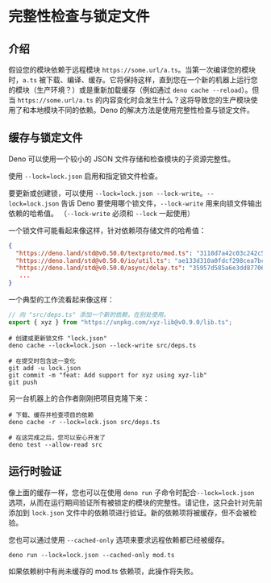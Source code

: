 # 完整性检查与锁定文件

## 介绍

假设您的模块依赖于远程模块 `https://some.url/a.ts`。当第一次编译您的模块时，`a.ts` 被下载、编译、缓存。它将保持这样，直到您在一个新的机器上运行您的模块（生产环境？）或是重新加载缓存（例如通过 `deno cache --reload`）。但当 `https://some.url/a.ts` 的内容变化时会发生什么？这将导致您的生产模块使用了和本地模块不同的依赖。Deno 的解决方法是使用完整性检查与锁定文件。

## 缓存与锁定文件

Deno 可以使用一个较小的 JSON 文件存储和检查模块的子资源完整性。

使用 `--lock=lock.json` 启用和指定锁文件检查。

要更新或创建锁，可以使用 `--lock=lock.json --lock-write`。`--lock=lock.json` 告诉 Deno 要使用哪个锁文件，`--lock-write` 用来向锁文件输出依赖的哈希值。 （`--lock-write` 必须和 `--lock` 一起使用）

一个锁文件可能看起来像这样，针对依赖项存储文件的哈希值：

```json
{
  "https://deno.land/std@v0.50.0/textproto/mod.ts": "3118d7a42c03c242c5a49c2ad91c8396110e14acca1324e7aaefd31a999b71a4",
  "https://deno.land/std@v0.50.0/io/util.ts": "ae133d310a0fdcf298cea7bc09a599c49acb616d34e148e263bcb02976f80dee",
  "https://deno.land/std@v0.50.0/async/delay.ts": "35957d585a6e3dd87706858fb1d6b551cb278271b03f52c5a2cb70e65e00c26a",
   ...
}
```

一个典型的工作流看起来像这样：

```ts
// 向 "src/deps.ts" 添加一个新的依赖，在别处使用。
export { xyz } from "https://unpkg.com/xyz-lib@v0.9.0/lib.ts";
```

```shell
# 创建或更新锁文件 "lock.json"
deno cache --lock=lock.json --lock-write src/deps.ts

# 在提交时包含这一变化
git add -u lock.json
git commit -m "feat: Add support for xyz using xyz-lib"
git push
```

另一台机器上的合作者刚刚把项目克隆下来：

```shell
# 下载、缓存并检查项目的依赖
deno cache -r --lock=lock.json src/deps.ts

# 在这完成之后，您可以安心开发了
deno test --allow-read src
```

## 运行时验证

像上面的缓存一样，您也可以在使用 `deno run` 子命令时配合`--lock=lock.json` 选项，从而在运行期间验证所有被锁定的模块的完整性。请记住，这只会针对先前添加到 `lock.json` 文件中的依赖项进行验证。新的依赖项将被缓存，但不会被检验。

您也可以通过使用 `--cached-only` 选项来要求远程依赖都已经被缓存。

```shell
deno run --lock=lock.json --cached-only mod.ts
```

如果依赖树中有尚未缓存的 mod.ts 依赖项，此操作将失败。

<!-- TODO - Add detail on dynamic imports -->
